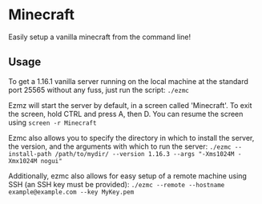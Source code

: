 # Minecraft
Easily setup a vanilla minecraft from the command line!

## Usage
To get a 1.16.1 vanilla server running on the local machine at the standard port 25565 without any fuss, just run the script:
`./ezmc`

Ezmz will start the server by default, in a screen called 'Minecraft'. To exit the screen, hold CTRL and press A, then D.
You can resume the screen using `screen -r Minecraft`

Ezmc also allows you to specify the directory in which to install the server, the version, and the arguments with which
to run the server:
`./ezmc --install-path /path/to/mydir/ --version 1.16.3 --args "-Xms1024M -Xmx1024M nogui"`

Additionally, ezmc also allows for easy setup of a remote machine using SSH (an SSH key must be provided):
`./ezmc --remote --hostname example@example.com --key MyKey.pem`
